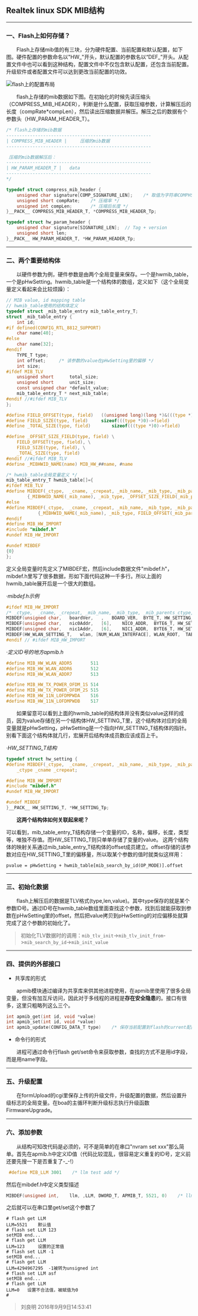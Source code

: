 ## Realtek linux SDK MIB结构



---

### 一、Flash上如何存储？

　　Flash上存储mib值的有三块，分为硬件配置、当前配置和默认配置，如下图。硬件配置的参数命名以"HW\_"开头，默认配置的参数名以“DEF\_”开头。从配置文件中也可以看到这种结构，配置文件中不仅包含默认配置，还包含当前配置。升级软件或者配置文件可以达到更改当前配置的功效。

 ![flash上的配置布局](flash上的配置布局.png)

　　flash上存储的mib数据如下图。在初始化的时候先读压缩头（COMPRESS_MIB_HEADER），判断是什么配置，获取压缩参数，计算解压后的长度（compRate*compLen），然后读出压缩数据并解压。解压之后的数据有个参数头（HW_PARAM_HEADER_T）。

```c
/* flash上存储的mib数据
-------------------------------------------------------                      
| COMPRESS_MIB_HEADER | 	压缩的mib数据  
-------------------------------------------------------

 压缩的mib数据解压后：     
-------------------------------------------------------                  
| HW_PARAM_HEADER_T |   data
-------------------------------------------------------
*/

typedef struct compress_mib_header {
	unsigned char signature[COMP_SIGNATURE_LEN];	/* 取值为字符串COMPHS，COMPCS，COMPDS */
	unsigned short compRate;	/* 压缩率 */
	unsigned int compLen;		/* 压缩后长度 */
}__PACK__ COMPRESS_MIB_HEADER_T, *COMPRESS_MIB_HEADER_Tp;

typedef struct hw_param_header {
	unsigned char signature[SIGNATURE_LEN];  // Tag + version
	unsigned short len;
}__PACK__ HW_PARAM_HEADER_T, *HW_PARAM_HEADER_Tp;
```



------

### 二、两个重要结构体

　　以硬件参数为例，硬件参数是由两个全局变量来保存。一个是hwmib_table，一个是pHwSetting。hwmib_table是一个结构体的数组，定义如下（这个全局变量定义看起来会比较烦躁）：

```c
// MIB value, id mapping table
// hwmib_table使用的结构体定义
typedef struct _mib_table_entry mib_table_entry_T;
struct _mib_table_entry {
	int id;
#if defined(CONFIG_RTL_8812_SUPPORT)
	char name[40];
#else
	char name[32];
#endif
	TYPE_T type;
	int offset;		/* 该参数的value在pHwSetting里的偏移 */
	int size;
#ifdef MIB_TLV	
	unsigned short		total_size;
	unsigned short		unit_size;
	const unsigned char *default_value;
	mib_table_entry_T * next_mib_table;
#endif //#ifdef MIB_TLV	
};

#define FIELD_OFFSET(type, field)	((unsigned long)(long *)&(((type *)0)->field))
#define FIELD_SIZE(type, field)		sizeof(((type *)0)->field)
#define _TOTAL_SIZE(type, field)		sizeof(((type *)0)->field)

#define _OFFSET_SIZE_FIELD(type, field) \
	FIELD_OFFSET(type, field), \
	FIELD_SIZE(type, field), \
	_TOTAL_SIZE(type, field)
#endif //#ifdef MIB_TLV
#define _MIBHWID_NAME(name) MIB_HW_##name, #name

/* hwmib_table全局变量定义 */
mib_table_entry_T hwmib_table[]={
#ifdef MIB_TLV
#define MIBDEF(_ctype,	_cname, _crepeat, _mib_name, _mib_type, _mib_parents_ctype, _default_value, _next_tbl ) \
		{_MIBHWID_NAME(_mib_name), _mib_type, _OFFSET_SIZE_FIELD(_mib_parents_ctype, _cname), _UNIT_SIZE(_ctype), _default_value, _next_tbl},
#else
#define MIBDEF(_ctype,	_cname, _crepeat, _mib_name, _mib_type, _mib_parents_ctype, _default_value, _next_tbl ) \
			{_MIBHWID_NAME(_mib_name), _mib_type, FIELD_OFFSET(_mib_parents_ctype, _cname), FIELD_SIZE(_mib_parents_ctype, _cname)},
#endif
#define MIB_HW_IMPORT
#include "mibdef.h"
#undef MIB_HW_IMPORT

#undef MIBDEF
{0}
};
```

定义全局变量时先定义了MIBDEF宏，然后include数据文件"mibdef.h"，mibdef.h里写了很多数据，形如下面代码这种一千多行。所以上面的hwmib_table展开后是一个很大的数组。

*·mibdef.h示例*

```c
#ifdef MIB_HW_IMPORT
/* _ctype,	_cname, _crepeat, _mib_name, _mib_type, _mib_parents_ctype, _default_value, _next_tbl */
MIBDEF(unsigned char,	boardVer,	,	BOARD_VER,	BYTE_T, HW_SETTING_T, 0, 0)
MIBDEF(unsigned char,	nic0Addr,	[6],	NIC0_ADDR,	BYTE6_T, HW_SETTING_T, 0, 0)
MIBDEF(unsigned char,	nic1Addr,	[6],	NIC1_ADDR,	BYTE6_T, HW_SETTING_T, 0, 0)
MIBDEF(HW_WLAN_SETTING_T,	wlan, [NUM_WLAN_INTERFACE],	WLAN_ROOT,	TABLE_LIST_T, HW_SETTING_T, 0, hwmib_wlan_table)
#endif // #ifdef MIB_HW_IMPORT
```

*·定义ID号的地方apmib.h*

```c
#define MIB_HW_WLAN_ADDR5		511
#define MIB_HW_WLAN_ADDR6		512
#define MIB_HW_WLAN_ADDR7		513

#define MIB_HW_TX_POWER_OFDM_1S 514
#define MIB_HW_TX_POWER_OFDM_2S 515
#define MIB_HW_11N_LOFDMPWDA    516
#define MIB_HW_11N_LOFDMPWDB    517
```



　　如果留意可以看到上面的hwmib_table的结构体并没有类似value这样的成员，因为value存储在另一个结构体HW_SETTING_T里，这个结构体对应的全局变量就是pHwSetting，pHwSetting是一个指向HW_SETTING_T结构体的指针。别看下面这个结构体就几行，宏展开后结构体成员数应该成百上千。

*·HW_SETTING_T结构*

```c
typedef struct hw_setting {
#define MIBDEF(_ctype,	_cname, _crepeat, _mib_name, _mib_type, _mib_parents_ctype, _default_value, _next_tbl ) \
	_ctype _cname _crepeat;

#define MIB_HW_IMPORT
#include "mibdef.h"
#undef MIB_HW_IMPORT

#undef MIBDEF
}__PACK__ HW_SETTING_T, *HW_SETTING_Tp;
```

　　**这两个结构体如何关联起来呢？**

可以看到，mib_table_entry_T结构存储一个变量的ID，名称，偏移，长度，类型等，唯独不存值。而HW_SETTING_T则只单单存储了变量的value。 这两个结构体的映射关系通过mib_table_entry_T结构体的offset成员建立。offset存储的该参数对应在HW_SETTING_T里的偏移量，所以取某个参数的值时就类似这样用：

`pvalue = pHwSetting + hwmib_table[mib_search_by_id(OP_MODE)].offset`



---

### 三、初始化数据

　　flash上解压后的数据是TLV格式(type,len,value)。其中type保存的就是某个参数ID号。通过ID号在hwmib_table数组里面查找这个参数，找到后就能获取到参数在pHwSetting里的offset，然后把value拷贝到pHwSetting的对应偏移处就算完成了这个参数的初始化了。

> 初始化TLV数据时的调用：`mib_tlv_init`->`mib_tlv_init_from`->`mib_search_by_id`->`mib_init_value`



---

### 四、提供的外部接口

* 共享库的形式

　　apmib模块通过编译为共享库来供其他进程使用，在apmib里使用了很多全局变量，但没有加互斥访问，因此对于多线程的进程是**存在安全隐患**的。接口有很多，这里只粗略列这么三个。

```c
int apmib_get(int id, void *value)
int apmib_set(int id, void *value)
int apmib_update(CONFIG_DATA_T type)	/* 保存当前配置到flash的current配置区 */
```

* 命令行的形式

　　进程可通过命令行flash get/set命令来获取参数，查找的方式不是用id字段，而是用name字段。



------

### 五、升级配置

　　在formUpload的cgi里保存上传的升级文件，升级配置的数据，然后设置升级标志的全局变量。在boa的主循环判断升级标志执行升级函数FirmwareUpgrade。



---

### 六、添加参数

　　从结构可知改代码是必须的，可不是简单的在串口"nvram set xxx"那么简单。首先在apmib.h中定义ID值（代码比较混乱，很容易定义重复的ID号，定义前还要先搜一下是否重复了-_-!）

```c
 #define MIB_LLM 3001    /* llm test add */
```

然后在mibdef.h中定义类型描述

```c
MIBDEF(unsigned int,    llm, ,LLM, DWORD_T, APMIB_T, 5521, 0)    /* llm test add */
```

之后就可以在串口里get/set这个参数了

```shell
# flash get LLM		
LLM=5521	默认值
# flash set LLM 123
setMIB end...
# flash get LLM
LLM=123		设置的正常值
# flash set LLM -1 
setMIB end...
# flash get LLM
LLM=4294967295  -1被转为unsigned int
# flash set LLM asf
setMIB end...
# flash get LLM
LLM=0	设置不合法值，被赋值为0
# 
```



> 刘良明 2016年9月9日14:53:41



